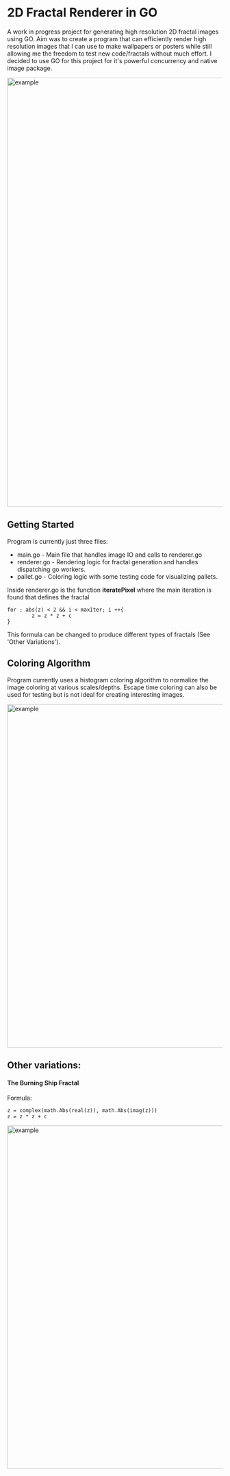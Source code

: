 # 2D Fractal Renderer in GO

A work in progress project for generating high resolution 2D fractal images using GO. Aim was to create a program that can efficiently render high resolution images that I can use to make wallpapers or posters while still allowing me the freedom to test new code/fractals without much effort. I decided to use GO for this project for it's powerful concurrency and native image package.

<img src="/res/RedWhite.png" alt="example" width=1000 /> <br>

## Getting Started
Program is currently just three files:
- main.go - Main file that handles image IO and calls to renderer.go
- renderer.go - Rendering logic for fractal generation and handles dispatching go workers.
- pallet.go - Coloring logic with some testing code for visualizing pallets.

Inside renderer.go is the function **iteratePixel** where the main iteration is found that defines the fractal
```
for ; abs(z) < 2 && i < maxIter; i ++{
        z = z * z + c
}
```
This formula can be changed to produce different types of fractals (See 'Other Variations').

## Coloring Algorithm

Program currently uses a histogram coloring algorithm to normalize the image coloring at various scales/depths. Escape time coloring can also be used for testing but is not ideal for creating interesting images.

<img src="/res/sunbrot.png" alt="example" width=800 /> <br>

## Other variations: 
#### The Burning Ship Fractal 
Formula:
```
z = complex(math.Abs(real(z)), math.Abs(imag(z)))
z = z * z + c 
```
<img src="/res/Image2.png" alt="example" width=800 /> <br>
